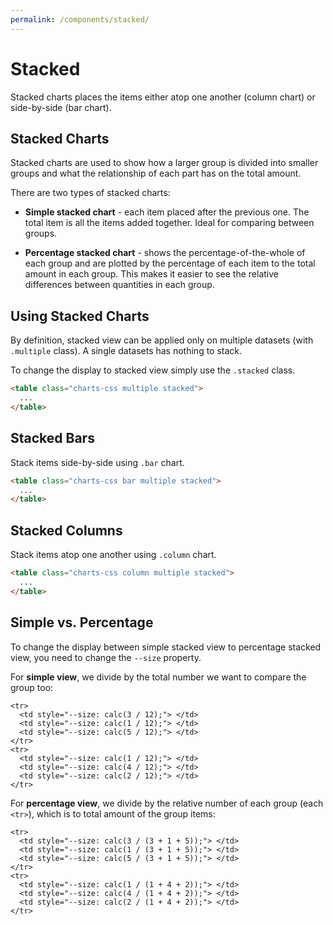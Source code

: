 ```yaml
---
permalink: /components/stacked/
---
```


# Stacked

Stacked charts places the items either atop one another (column chart) or side-by-side (bar chart).

## Stacked Charts

Stacked charts are used to show how a larger group is divided into smaller groups and what the relationship of each part has on the total amount.

There are two types of stacked charts:

* **Simple stacked chart** - each item placed after the previous one. The total item is all the items added together. Ideal for comparing between groups.

* **Percentage stacked chart** - shows the percentage-of-the-whole of each group and are plotted by the percentage of each item to the total amount in each group. This makes it easier to see the relative differences between quantities in each group.

## Using Stacked Charts

By definition, stacked view can be applied only on multiple datasets (with `.multiple` class). A single datasets has nothing to stack.

To change the display to stacked view simply use the `.stacked` class.

```html
<table class="charts-css multiple stacked">
  ...
</table>
```

## Stacked Bars

Stack items side-by-side using `.bar` chart.


```html
<table class="charts-css bar multiple stacked">
  ...
</table>
```

<code-example code-example-id="stacked-example-1">
<template v-slot:css-code>
#stacked-example-1 {
  height: 200px;
  max-width: 400px;
  margin: 0 auto;
  --heading-size: 2.5rem;
  --color-1: rgba(255, 200, 0, 0.6);
  --color-2: rgba(255, 150, 0, 0.6);
  --color-3: rgba(255,  75, 0, 0.6);
  --color-4: rgba(255,   0, 0, 0.6);
}
#stacked-example-1 caption {
  font-weight: bold;
}
</template>
<template v-slot:html-code>
<table class="charts-css bar hide-data show-heading show-labels show-primary-axis show-5-secondary-axes data-spacing-5 multiple stacked" id="stacked-example-1">

  <caption> Simple Stacked Bars </caption>

  <thead>
    <tr>
      <th scope="col"> Continent </th>
      <th scope="col"> #1 </th>
      <th scope="col"> #2 </th>
      <th scope="col"> #3 </th>
      <th scope="col"> #4 </th>
    </tr>
  </thead>

  <tbody>
    <tr>
      <th scope="row"> America </th>
      <td style="--size: calc(50 / 150);"> <span class="data"> 50$ </span> </td>
      <td style="--size: calc(50 / 150);"> <span class="data"> 50$ </span> </td>
      <td style="--size: calc(30 / 150);"> <span class="data"> 30$ </span> </td>
      <td style="--size: calc(20 / 150);"> <span class="data"> 20$ </span> </td>
    </tr>
    <tr>
      <th scope="row"> Asia </th>
      <td style="--size: calc(30 / 150);"> <span class="data"> 30$ </span> </td>
      <td style="--size: calc(30 / 150);"> <span class="data"> 30$ </span> </td>
      <td style="--size: calc(30 / 150);"> <span class="data"> 30$ </span> </td>
      <td style="--size: calc(30 / 150);"> <span class="data"> 30$ </span> </td>
    </tr>
    <tr>
      <th scope="row"> Europe </th>
      <td style="--size: calc(40 / 150);"> <span class="data"> 40$ </span> </td>
      <td style="--size: calc(25 / 150);"> <span class="data"> 25$ </span> </td>
      <td style="--size: calc(45 / 150);"> <span class="data"> 45$ </span> </td>
      <td style="--size: calc(30 / 150);"> <span class="data"> 30$ </span> </td>
    </tr>
    <tr>
      <th scope="row"> Africa </th>
      <td style="--size: calc(20 / 150);"> <span class="data"> 20$ </span> </td>
      <td style="--size: calc(20 / 150);"> <span class="data"> 20$ </span> </td>
      <td style="--size: calc(20 / 150);"> <span class="data"> 20$ </span> </td>
      <td style="--size: calc(20 / 150);"> <span class="data"> 20$ </span> </td>
    </tr>
  </tbody>

</table>
</template>
</code-example>

<code-example code-example-id="stacked-example-2">
<template v-slot:css-code>
#stacked-example-2 {
  height: 200px;
  max-width: 400px;
  margin: 0 auto;
  --heading-size: 2.5rem;
  --color-1: rgba(255, 200, 0, 0.6);
  --color-2: rgba(255, 150, 0, 0.6);
  --color-3: rgba(255,  75, 0, 0.6);
  --color-4: rgba(255,   0, 0, 0.6);
}
#stacked-example-2 caption {
  font-weight: bold;
}
</template>
<template v-slot:html-code>
<table class="charts-css bar hide-data show-heading show-labels show-primary-axis show-5-secondary-axes data-spacing-5 multiple stacked" id="stacked-example-2">

  <caption> Percentage Stacked Bars </caption>

  <thead>
    <tr>
      <th scope="col"> Continent </th>
      <th scope="col"> #1 </th>
      <th scope="col"> #2 </th>
      <th scope="col"> #3 </th>
      <th scope="col"> #4 </th>
    </tr>
  </thead>

  <tbody>
    <tr>
      <th scope="row"> America </th>
      <td style="--size: calc(50 / (50 + 50 + 30 + 20));"> <span class="data"> 50$ </span> </td>
      <td style="--size: calc(50 / (50 + 50 + 30 + 20));"> <span class="data"> 50$ </span> </td>
      <td style="--size: calc(30 / (50 + 50 + 30 + 20));"> <span class="data"> 30$ </span> </td>
      <td style="--size: calc(20 / (50 + 50 + 30 + 20));"> <span class="data"> 20$ </span> </td>
    </tr>
    <tr>
      <th scope="row"> Asia </th>
      <td style="--size: calc(30 / (30 + 30 + 30 + 30));"> <span class="data"> 30$ </span> </td>
      <td style="--size: calc(30 / (30 + 30 + 30 + 30));"> <span class="data"> 30$ </span> </td>
      <td style="--size: calc(30 / (30 + 30 + 30 + 30));"> <span class="data"> 30$ </span> </td>
      <td style="--size: calc(30 / (30 + 30 + 30 + 30));"> <span class="data"> 30$ </span> </td>
    </tr>
    <tr>
      <th scope="row"> Europe </th>
      <td style="--size: calc(40 / (40 + 25 + 45 + 30));"> <span class="data"> 40$ </span> </td>
      <td style="--size: calc(25 / (40 + 25 + 45 + 30));"> <span class="data"> 25$ </span> </td>
      <td style="--size: calc(45 / (40 + 25 + 45 + 30));"> <span class="data"> 45$ </span> </td>
      <td style="--size: calc(30 / (40 + 25 + 45 + 30));"> <span class="data"> 30$ </span> </td>
    </tr>
    <tr>
      <th scope="row"> Africa </th>
      <td style="--size: calc(20 / (20 + 20 + 20 + 20));"> <span class="data"> 20$ </span> </td>
      <td style="--size: calc(20 / (20 + 20 + 20 + 20));"> <span class="data"> 20$ </span> </td>
      <td style="--size: calc(20 / (20 + 20 + 20 + 20));"> <span class="data"> 20$ </span> </td>
      <td style="--size: calc(20 / (20 + 20 + 20 + 20));"> <span class="data"> 20$ </span> </td>
    </tr>
  </tbody>

</table>
</template>
</code-example>

## Stacked Columns

Stack items atop one another using `.column` chart.

```html
<table class="charts-css column multiple stacked">
  ...
</table>
```

<v-row>

<code-example code-example-id="stacked-example-3">
<template v-slot:css-code>
#stacked-example-3 {
  height: 300px;
  max-width: 300px;
  margin: 0 auto;
  --heading-size: 2.5rem;
  --color-1: rgba(255, 200, 0, 0.6);
  --color-2: rgba(255, 150, 0, 0.6);
  --color-3: rgba(255,  75, 0, 0.6);
  --color-4: rgba(255,   0, 0, 0.6);
}
#stacked-example-3 caption {
  font-weight: bold;
}
</template>
<template v-slot:html-code>
<table class="charts-css column hide-data show-heading show-labels show-primary-axis show-3-secondary-axes data-spacing-10 multiple stacked" id="stacked-example-3">

  <caption> Simple Stacked Columns </caption>

  <thead>
    <tr>
      <th scope="col"> Continent </th>
      <th scope="col"> #1 </th>
      <th scope="col"> #2 </th>
      <th scope="col"> #3 </th>
      <th scope="col"> #4 </th>
    </tr>
  </thead>

  <tbody>
    <tr>
      <th scope="row"> America </th>
      <td style="--size: calc(50 / 150);"> <span class="data"> 50$ </span> </td>
      <td style="--size: calc(50 / 150);"> <span class="data"> 50$ </span> </td>
      <td style="--size: calc(30 / 150);"> <span class="data"> 30$ </span> </td>
      <td style="--size: calc(20 / 150);"> <span class="data"> 20$ </span> </td>
    </tr>
    <tr>
      <th scope="row"> Asia </th>
      <td style="--size: calc(30 / 150);"> <span class="data"> 30$ </span> </td>
      <td style="--size: calc(30 / 150);"> <span class="data"> 30$ </span> </td>
      <td style="--size: calc(30 / 150);"> <span class="data"> 30$ </span> </td>
      <td style="--size: calc(30 / 150);"> <span class="data"> 30$ </span> </td>
    </tr>
    <tr>
      <th scope="row"> Europe </th>
      <td style="--size: calc(40 / 150);"> <span class="data"> 40$ </span> </td>
      <td style="--size: calc(25 / 150);"> <span class="data"> 25$ </span> </td>
      <td style="--size: calc(45 / 150);"> <span class="data"> 45$ </span> </td>
      <td style="--size: calc(30 / 150);"> <span class="data"> 30$ </span> </td>
    </tr>
    <tr>
      <th scope="row"> Africa </th>
      <td style="--size: calc(20 / 150);"> <span class="data"> 20$ </span> </td>
      <td style="--size: calc(20 / 150);"> <span class="data"> 20$ </span> </td>
      <td style="--size: calc(20 / 150);"> <span class="data"> 20$ </span> </td>
      <td style="--size: calc(20 / 150);"> <span class="data"> 20$ </span> </td>
    </tr>
  </tbody>

</table>
</template>
</code-example>

<code-example code-example-id="stacked-example-4">
<template v-slot:css-code>
#stacked-example-4 {
  height: 300px;
  max-width: 300px;
  margin: 0 auto;
  --heading-size: 2.5rem;
  --color-1: rgba(255, 200, 0, 0.6);
  --color-2: rgba(255, 150, 0, 0.6);
  --color-3: rgba(255,  75, 0, 0.6);
  --color-4: rgba(255,   0, 0, 0.6);
}
#stacked-example-4 caption {
  font-weight: bold;
}
</template>
<template v-slot:html-code>
<table class="charts-css column hide-data show-heading show-labels show-primary-axis show-3-secondary-axes data-spacing-10 multiple stacked" id="stacked-example-4">

  <caption> Percentage Stacked Columns </caption>

  <thead>
    <tr>
      <th scope="col"> Continent </th>
      <th scope="col"> #1 </th>
      <th scope="col"> #2 </th>
      <th scope="col"> #3 </th>
      <th scope="col"> #4 </th>
    </tr>
  </thead>

  <tbody>
    <tr>
      <th scope="row"> America </th>
      <td style="--size: calc(50 / (50 + 50 + 30 + 20));"> <span class="data"> 50$ </span> </td>
      <td style="--size: calc(50 / (50 + 50 + 30 + 20));"> <span class="data"> 50$ </span> </td>
      <td style="--size: calc(30 / (50 + 50 + 30 + 20));"> <span class="data"> 30$ </span> </td>
      <td style="--size: calc(20 / (50 + 50 + 30 + 20));"> <span class="data"> 20$ </span> </td>
    </tr>
    <tr>
      <th scope="row"> Asia </th>
      <td style="--size: calc(30 / (30 + 30 + 30 + 30));"> <span class="data"> 30$ </span> </td>
      <td style="--size: calc(30 / (30 + 30 + 30 + 30));"> <span class="data"> 30$ </span> </td>
      <td style="--size: calc(30 / (30 + 30 + 30 + 30));"> <span class="data"> 30$ </span> </td>
      <td style="--size: calc(30 / (30 + 30 + 30 + 30));"> <span class="data"> 30$ </span> </td>
    </tr>
    <tr>
      <th scope="row"> Europe </th>
      <td style="--size: calc(40 / (40 + 25 + 45 + 30));"> <span class="data"> 40$ </span> </td>
      <td style="--size: calc(25 / (40 + 25 + 45 + 30));"> <span class="data"> 25$ </span> </td>
      <td style="--size: calc(45 / (40 + 25 + 45 + 30));"> <span class="data"> 45$ </span> </td>
      <td style="--size: calc(30 / (40 + 25 + 45 + 30));"> <span class="data"> 30$ </span> </td>
    </tr>
    <tr>
      <th scope="row"> Africa </th>
      <td style="--size: calc(20 / (20 + 20 + 20 + 20));"> <span class="data"> 20$ </span> </td>
      <td style="--size: calc(20 / (20 + 20 + 20 + 20));"> <span class="data"> 20$ </span> </td>
      <td style="--size: calc(20 / (20 + 20 + 20 + 20));"> <span class="data"> 20$ </span> </td>
      <td style="--size: calc(20 / (20 + 20 + 20 + 20));"> <span class="data"> 20$ </span> </td>
    </tr>
  </tbody>

</table>
</template>
</code-example>

</v-row>

## Simple vs. Percentage

To change the display between simple stacked view to percentage stacked view, you need to change the `--size` property.

For **simple view**, we divide by the total number we want to compare the group too:

```html{2-4,7-9}
<tr>
  <td style="--size: calc(3 / 12);"> </td>
  <td style="--size: calc(1 / 12);"> </td>
  <td style="--size: calc(5 / 12);"> </td>
</tr>
<tr>
  <td style="--size: calc(1 / 12);"> </td>
  <td style="--size: calc(4 / 12);"> </td>
  <td style="--size: calc(2 / 12);"> </td>
</tr>
```

For **percentage view**, we divide by the relative number of each group (each `<tr>`), which is to total amount of the group items:

```html{2-4,7-9}
<tr>
  <td style="--size: calc(3 / (3 + 1 + 5));"> </td>
  <td style="--size: calc(1 / (3 + 1 + 5));"> </td>
  <td style="--size: calc(5 / (3 + 1 + 5));"> </td>
</tr>
<tr>
  <td style="--size: calc(1 / (1 + 4 + 2));"> </td>
  <td style="--size: calc(4 / (1 + 4 + 2));"> </td>
  <td style="--size: calc(2 / (1 + 4 + 2));"> </td>
</tr>
```


